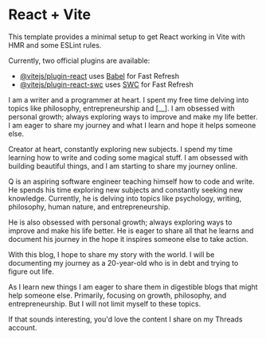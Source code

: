 # React + Vite

This template provides a minimal setup to get React working in Vite with HMR and some ESLint rules.

Currently, two official plugins are available:

- [@vitejs/plugin-react](https://github.com/vitejs/vite-plugin-react/blob/main/packages/plugin-react/README.md) uses [Babel](https://babeljs.io/) for Fast Refresh
- [@vitejs/plugin-react-swc](https://github.com/vitejs/vite-plugin-react-swc) uses [SWC](https://swc.rs/) for Fast Refresh

I am a writer and a programmer at heart. I spent my free time delving into topics like philosophy, entrepreneurship and [__]. I am obsessed with personal growth; always exploring ways to improve and make my life better. I am eager to share my journey and what I learn and hope it helps someone else.

Creator at heart, constantly exploring new subjects. I spend my time learning how to write and coding some magical stuff. I am obsessed with building beautiful things, and I am starting to share my journey online.

Q is an aspiring software engineer teaching himself how to code and write. He spends his time exploring new subjects and constantly seeking new knowledge. Currently, he is delving into topics like psychology, writing, philosophy, human nature, and entrepreneurship. 

He is also obsessed with personal growth; always exploring ways to improve and make his life better. He is eager to share all that he learns and document his journey in the hope it inspires someone else to take action.

With this blog, I hope to share my story with the world. I will be documenting my journey as a 20-year-old who is in debt and trying to figure out life. 

As I learn new things I am eager to share them in digestible blogs that might help someone else. Primarily, focusing on growth, philosophy, and entrepreneurship. But I will not limit myself to these topics.

If that sounds interesting, you'd love the content I share on my Threads account.